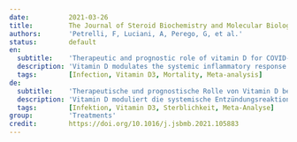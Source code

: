 ```yaml
---
date:          2021-03-26
title:         The Journal of Steroid Biochemistry and Molecular Biology
authors:       'Petrelli, F, Luciani, A, Perego, G, et al.'
status:        default
en:
  subtitle:    'Therapeutic and prognostic role of vitamin D for COVID-19 infection: A systematic review and meta-analysis of 43 observational studies'
  description: 'Vitamin D modulates the systemic inflammatory response through interaction with immune system. As such, it has a possible protective role against the risk of respiratory tract infections and other diseases. It may be useful in particular, during COVID-19 pandemic. PubMed, the Cochrane Library, and EMBASE were searched from inception until January 31, 2021, for observational or clinical studies reporting the prognosis (and therapeutic effect) of COVID-19 infection in patients with deficient vitamin D levels. The infection rate, severity, and death from COVID-19 infection were pooled to provide an odds ratio with a 95 % confidence interval. An OR > 1 was associated with the worst outcome in deficient compared with nondeficient patients. We assessed the association between vitamin D and risk, severity, and mortality for COVID-19 infection, through a review of 43 observational studies. Among subjects with deficient vitamin D values, risk of COVID-19 infection was higher compared to those with replete values. Vitamin D deficiency was also associated with worse severity and higher mortality than in nondeficient patients. Reduced vitamin D values resulted in a higher infection risk, mortality and severity COVID-19 infection. Supplementation may be considered as preventive and therapeutic measure.'
  tags:        [Infection, Vitamin D3, Mortality, Meta-analysis]
de:
  subtitle:    'Therapeutische und prognostische Rolle von Vitamin D bei COVID-19-Infektionen: Eine systematische Überprüfung und Meta-Analyse von 43 Beobachtungsstudien'
  description: 'Vitamin D moduliert die systemische Entzündungsreaktion durch Interaktion mit dem Immunsystem. Als solches hat es möglicherweise eine schützende Funktion gegen das Risiko von Atemwegsinfektionen und anderen Krankheiten. Es könnte insbesondere während der COVID-19-Pandemie nützlich sein. PubMed, die Cochrane Library und EMBASE wurden von Beginn an bis zum 31. Januar 2021 nach Beobachtungsstudien oder klinischen Studien durchsucht, in denen über die Prognose (und die therapeutische Wirkung) einer COVID-19-Infektion bei Patienten mit unzureichendem Vitamin-D-Spiegel berichtet wurde. Die Infektionsrate, der Schweregrad und der Tod durch eine COVID-19-Infektion wurden gepoolt, um ein Odds Ratio mit einem 95 %-Konfidenzintervall zu erhalten. Ein OR > 1 war bei Patienten mit Vitamin-D-Mangel im Vergleich zu Patienten ohne Mangel mit dem schlechtesten Ergebnis verbunden. Wir untersuchten den Zusammenhang zwischen Vitamin D und dem Risiko, dem Schweregrad und der Sterblichkeit einer COVID-19-Infektion anhand einer Überprüfung von 43 Beobachtungsstudien. Bei Personen mit unzureichenden Vitamin-D-Werten war das Risiko einer COVID-19-Infektion höher als bei Personen mit ausreichenden Werten. Vitamin-D-Mangel war auch mit einem höheren Schweregrad und einer höheren Sterblichkeit verbunden als bei Patienten ohne Mangel. Reduzierte Vitamin-D-Werte führten zu einem höheren Infektionsrisiko, einer höheren Sterblichkeit und einem höheren Schweregrad der COVID-19-Infektion. Eine Supplementierung kann als präventive und therapeutische Maßnahme in Betracht gezogen werden.' 
  tags:        [Infektion, Vitamin D3, Sterblichkeit, Meta-Analyse]
group:         'Treatments'
credit:        https://doi.org/10.1016/j.jsbmb.2021.105883
---
```


